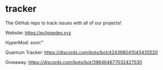 # tracker
The GitHub repo to track issues with all of our projects!

Website: https://eclipsedev.xyz

HyperMod: soon™

Quantum Tracker: https://discords.com/bots/bot/424398041043435520

Giveaway: https://discords.com/bots/bot/396464677032427530
